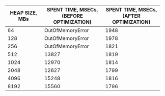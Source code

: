 | HEAP SIZE, MBs | SPENT TIME, MSECs, <br/> (BEFORE OPTIMIZATION) | SPENT TIME, MSECs, <br/> (AFTER OPTIMIZATION) |
|----------------|------------------------------------------------|-----------------------------------------------|
| 64             | OutOfMemoryError                               | 1948                                          |
| 128            | OutOfMemoryError                               | 1978                                          |
| 256            | OutOfMemoryError                               | 1821                                          |
| 512            | 13827                                          | 1819                                          |
| 1024           | 12970                                          | 1814                                          |
| 2048           | 12627                                          | 1799                                          |
| 4096           | 15248                                          | 1816                                          |
| 8192           | 15560                                          | 1796                                          |
